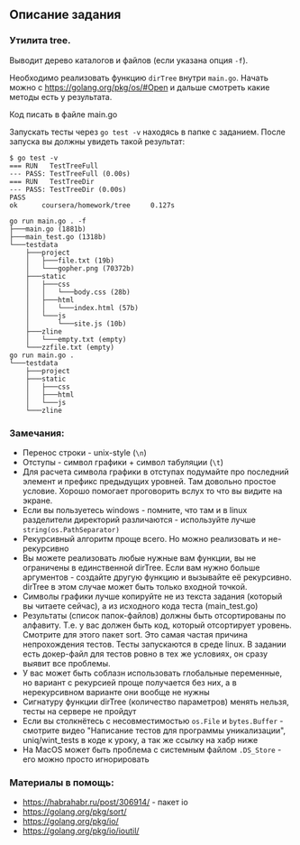 ## Описание задания
### Утилита tree.

Выводит дерево каталогов и файлов (если указана опция `-f`).

Необходимо реализовать функцию `dirTree` внутри `main.go`. Начать можно с https://golang.org/pkg/os/#Open и дальше смотреть какие методы есть у результата.

Код писать в файле main.go

Запускать тесты через `go test -v` находясь в папке с заданием. После запуска вы должны увидеть такой результат:

```
$ go test -v
=== RUN   TestTreeFull
--- PASS: TestTreeFull (0.00s)
=== RUN   TestTreeDir
--- PASS: TestTreeDir (0.00s)
PASS
ok      coursera/homework/tree     0.127s
```

```
go run main.go . -f
├───main.go (1881b)
├───main_test.go (1318b)
└───testdata
	├───project
	│	├───file.txt (19b)
	│	└───gopher.png (70372b)
	├───static
	│	├───css
	│	│	└───body.css (28b)
	│	├───html
	│	│	└───index.html (57b)
	│	└───js
	│		└───site.js (10b)
	├───zline
	│	└───empty.txt (empty)
	└───zzfile.txt (empty)
go run main.go .
└───testdata
	├───project
	├───static
	│	├───css
	│	├───html
	│	└───js
	└───zline
```

### Замечания:
* Перенос строки - unix-style (`\n`)
* Отступы - символ графики + символ табуляции (`\t`)
* Для расчета символа графики в отступах подумайте про последний элемент и префикс предыдущих уровней. Там довольно простое условие. Хорошо помогает проговорить вслух то что вы видите на экране.
* Если вы пользуетесь windows - помните, что там и в linux разделители директорий различаются - используйте лучше `string(os.PathSeparator)`
* Рекурсивный алгоритм проще всего. Но можно реализовать и не-рекурсивно
* Вы можете реализовать любые нужные вам функции, вы не ограничены в единственной dirTree. Если вам нужно больше аргументов - создайте другую функцию и вызывайте её рекурсивно. dirTree в этом случае может быть только входной точкой.
* Символы графики лучше копируйте не из текста задания (который вы читаете сейчас), а из исходного кода теста (main_test.go)
* Результаты (список папок-файлов) должны быть отсортированы по алфавиту. Т.е. у вас должен быть код, который отсортирует уровень. Смотрите для этого пакет sort. Это самая частая причина непрохождения тестов. Тесты запускаются в среде linux. В задании есть докер-файл для тестов ровно в тех же условиях, он сразу выявит все проблемы.
* У вас может быть соблазн использовать глобальные переменные, но вариант с рекурсией проще получается без них, а в нерекурсивном варианте они вообще не нужны
* Сигнатуру функции dirTree (количество параметров) менять нельзя, тесты на сервере не пройдут
* Если вы столкнётесь с несовместимостью `os.File` и `bytes.Buffer` - смотрите видео "Написание тестов для программы уникализации", uniq/wint_tests в коде к уроку, а так же ссылку на хабр ниже
* На MacOS может быть проблема с системным файлом `.DS_Store` - его можно просто игнорировать

### Материалы в помощь:
* https://habrahabr.ru/post/306914/ - пакет io
* https://golang.org/pkg/sort/
* https://golang.org/pkg/io/
* https://golang.org/pkg/io/ioutil/
